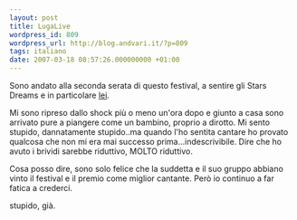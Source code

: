 ```yaml
---
layout: post
title: LugaLive
wordpress_id: 809
wordpress_url: http://blog.andvari.it/?p=809
tags: italiano
date: 2007-03-18 08:57:26.000000000 +01:00
---
```

Sono andato alla seconda serata di questo festival, a sentire gli Stars Dreams e in particolare <a href="http://www.myspace.com/francescascarpellini">lei</a>.

Mi sono ripreso dallo shock più o meno un'ora dopo e giunto a casa sono arrivato pure a piangere come un bambino, proprio a dirotto. Mi sento stupido, dannatamente stupido..ma quando l'ho sentita cantare ho provato qualcosa che non mi era mai successo prima...indescrivibile. Dire che ho avuto i brividi sarebbe riduttivo, MOLTO riduttivo.

Cosa posso dire, sono solo felice che la suddetta e il suo gruppo abbiano vinto il festival e il premio come miglior cantante. Però io continuo a far fatica a crederci.

stupido, già.
